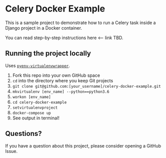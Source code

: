 # Celery Docker Example 

This is a sample project to demonstrate how to run a Celery task inside a Django project in a Docker container. 

You can read step-by-step instructions here <-- link TBD. 

## Running the project locally 

Uses [`pyenv-virtualenvwrapper`](https://github.com/pyenv/pyenv-virtualenvwrapper). 

1. Fork this repo into your own GitHub space
2. `cd` into the directory where you keep Git projects 
3. `git clone git@github.com:[your_username]/celery-docker-example.git`
4. `mkvirtualenv [env_name] --python==python3.6`
5. `workon [env_name]`
6. `cd celery-docker-example`
7. `setvirtualenvproject`
8. `docker-compose up` 
9. See output in terminal! 

## Questions?

If you have a question about this project, please consider opening a GitHub Issue. 
